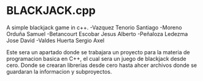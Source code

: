 # BLACKJACK.cpp
A simple blackjack game in c++.   -Vazquez Tenorio Santiago -Moreno Orduña Samuel -Betancourt Escobar Jesus Alberto -Peñaloza Ledezma Jose David -Valdes Huerta Sergio Axel

Este sera un apartado donde se trabajara un proyecto para la materia de programacion basica en C++, el cual sera un juego de blackjack desde cero.
Donde se crearan librerias desde cero hasta ahcer archivos donde se guardaran la informacion y subproyectos.
